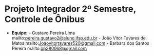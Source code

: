# Projeto Integrador 2º Semestre, Controle de Ônibus
* **Equipe:** 
        - Gustavo Pereira Lima mailto:pereira.gustavo2@aluno.ifsp.edu.br
        - João Vitor Tavares de Matos mailto:Joaovitortavares520@gmail.com
        - Barbara dos Santos Pereira mailto:bp280068@gmail.com

